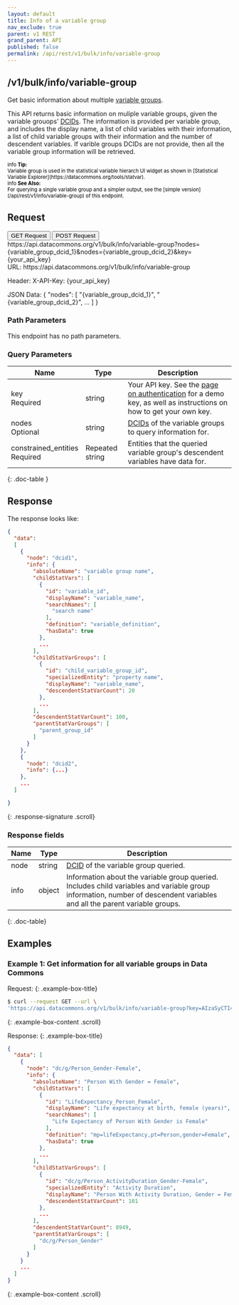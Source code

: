```yaml
---
layout: default
title: Info of a variable group
nav_exclude: true
parent: v1 REST
grand_parent: API
published: false
permalink: /api/rest/v1/bulk/info/variable-group
---
```


## /v1/bulk/info/variable-group

Get basic information about multiple [variable groups](/api/rest/v1/getting_started#variable-group).

This API returns basic information on muliple variable groups, given the variable grouops'
[DCIDs](/api/rest/v1/getting_started#dcid). The information is provided per variable group, and includes the
display name, a list of child variables with their information, a list of child variable groups
with their information and the number of descendent variables. If varible groups DCIDs are not provide, then
all the variable group information will be retrieved.

<div markdown="span" class="alert alert-info" role="alert" style="color:black; font-size: 0.8em">
   <span class="material-icons md-16">info </span><b>Tip:</b><br />
   Variable group is used in the statistical variable hierarch UI widget as shown in [Statistical Variable Explorer](https://datacommons.org/tools/statvar).
</div>

<div markdown="span" class="alert alert-warning" role="alert" style="color:black; font-size: 0.8em">
    <span class="material-icons md-16">info </span><b>See Also:</b><br />
    For querying a single variable group and a simpler output, see the [simple version](/api/rest/v1/info/variable-group) of this endpoint.
</div>

## Request

<div class="api-tab">
  <button id="get-button" class="api-tablink" onclick="openTab(event, 'GET-request')">
    GET Request
  </button>
  <button id="post-button" class="api-tablink" onclick="openTab(event, 'POST-request')">
    POST Request
  </button>
</div>

<div id="GET-request" class="api-tabcontent api-signature"><div class="scroll">
https://api.datacommons.org/v1/bulk/info/variable-group?nodes={variable_group_dcid_1}&nodes={variable_group_dcid_2}&key={your_api_key}
</div></div>

<div id="POST-request" class="api-tabcontent api-signature"><div class="scroll">
URL:
https://api.datacommons.org/v1/bulk/info/variable-group

Header:
X-API-Key: {your_api_key}

JSON Data:
{
"nodes":
[
"{variable_group_dcid_1}",
"{variable_group_dcid_2}",
...
]
}

</div></div>

<script src="/assets/js/syntax_highlighting.js"></script>
<script src="/assets/js/api-doc-tabs.js"></script>

### Path Parameters

This endpoint has no path parameters.

### Query Parameters

| Name                                                              | Type            | Description                                                                                                                                                     |
| ----------------------------------------------------------------- | --------------- | --------------------------------------------------------------------------------------------------------------------------------------------------------------- |
| key <br /> <required-tag>Required</required-tag>                  | string          | Your API key. See the [page on authentication](/api/rest/v1/getting_started#authentication) for a demo key, as well as instructions on how to get your own key. |
| nodes <br /> <optional-tag>Optional</optional-tag>                | string          | [DCIDs](/api/rest/v1/getting_started#dcid) of the variable groups to query information for.                                                                     |
| constrained_entities <br /> <optional-tag>Required</optional-tag> | Repeated string | Entities that the queried variable group's descendent variables have data for.                                                                                  |

{: .doc-table }

## Response

The response looks like:

```json
{
  "data":
  [
    {
      "node": "dcid1",
      "info": {
        "absoluteName": "variable group name",
        "childStatVars": [
          {
            "id": "variable_id",
            "displayName": "variable_name",
            "searchNames": [
              "search name"
            ],
            "definition": "variable_definition",
            "hasData": true
          },
          ...
        ],
        "childStatVarGroups": [
          {
            "id": "child_variable_group_id",
            "specializedEntity": "property name",
            "displayName": "variable_name",
            "descendentStatVarCount": 20
          },
          ...
        ],
        "descendentStatVarCount": 100,
        "parentStatVarGroups": [
          "parent_group_id"
        ]
      }
    },
    {
      "node": "dcid2",
      "info": {...}
    },
    ...
  ]

}
```

{: .response-signature .scroll}

### Response fields

| Name | Type   | Description                                                                                                                                                               |
| ---- | ------ | ------------------------------------------------------------------------------------------------------------------------------------------------------------------------- |
| node | string | [DCID](/api/rest/v1/getting_started#dcid) of the variable group queried.                                                                                                  |
| info | object | Information about the variable group queried. Includes child variables and variable group information, number of descendent variables and all the parent variable groups. |

{: .doc-table}

## Examples

### Example 1: Get information for all variable groups in Data Commons

Request:
{: .example-box-title}

```bash
$ curl --request GET --url \
'https://api.datacommons.org/v1/bulk/info/variable-group?key=AIzaSyCTI4Xz-UW_G2Q2RfknhcfdAnTHq5X5XuI'
```

{: .example-box-content .scroll}

Response:
{: .example-box-title}

```json
{
  "data": [
    {
      "node": "dc/g/Person_Gender-Female",
      "info": {
        "absoluteName": "Person With Gender = Female",
        "childStatVars": [
          {
            "id": "LifeExpectancy_Person_Female",
            "displayName": "Life expectancy at birth, female (years)",
            "searchNames": [
              "Life Expectancy of Person With Gender is Female"
            ],
            "definition": "mp=lifeExpectancy,pt=Person,gender=Female",
            "hasData": true
          },
          ...
        ],
        "childStatVarGroups": [
          {
            "id": "dc/g/Person_ActivityDuration_Gender-Female",
            "specializedEntity": "Activity Duration",
            "displayName": "Person With Activity Duration, Gender = Female",
            "descendentStatVarCount": 101
          },
          ...
        ],
        "descendentStatVarCount": 8949,
        "parentStatVarGroups": [
          "dc/g/Person_Gender"
        ]
      }
    }
    ...
  ]
}
```

{: .example-box-content .scroll}
